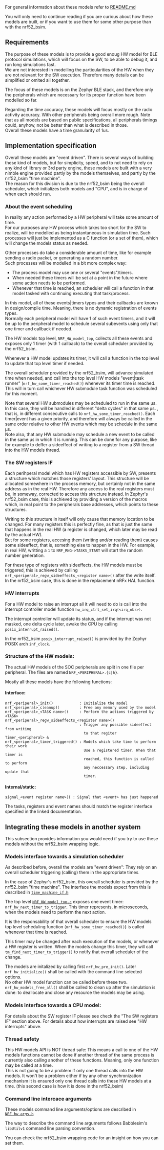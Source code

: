 For general information about these models refer to [README.md](README.md)

You will only need to continue reading if you are curious about how these
models are built, or if you want to use them for some other purpose than
with the nrf52_bsim.

## Requirements

The purpose of these models is to provide a good enoug HW model for BLE
protocol simulations, which will focus on the SW, to be able to debug it,
and run long simulations fast.<br>
We are not interested in modelling the particularities of the HW when
they are not relevant for the SW execution.
Therefore many details can be simplified or omited all together.

The focus of these models is on the Zephyr BLE stack, and therefore
only the peripherals which are necessary for its proper function have
been modelled so far.

Regarding the time accuracy, these models will focus mostly on the radio
activity accuracy. With other peripherals being overall more rough. Note that
as all models are based on public specifications, all peripherals timings
could, anyhow, not be better than what is described in those.<br>
Overall these models have a time granularity of 1us.

## Implementation specification

Overall these models are "event driven". There is several ways
of building these kind of models, but for simplicity, speed, and to not need to
rely on any kind of library or 3rd party engine, these models are built with a
very nimble engine provided partly by the models themselves, and partly by the
nrf52_bsim "time machine".<br>
The reason for this division is due to the nrf52_bsim being
the overall scheduler, which initializes both models and "CPU", and is in
charge of when each should run.<br>

### About the event scheduling

In reality any action performed by a HW peripheral will take some amount of
time.<br>
For our purposes any HW process which takes too short for the SW to
realize, will be modelled as being instantaneous in simulation time.
Such processes will just be implemented as a C function (or a set of them),
which will change the models status as needed.

Other processes do take a considerable amount of time, like for example sending
a radio packet, or generating a random number.<br>
Such processes will be modelled in a bit more complex way:

  * The process model may use one or several "events"/timers.
  * When needed these timers will be set at a point in the future where some
    action needs to be performed.
  * Whenever that time is reached, an scheduler will call a function in that
    model tasked with continuing executing that task/process.

In this model, all of these events|timers types and their callbacks are known
in design/compile time.
Meaning, there is no dynamic registration of events types.<br>
Normally each peripheral model will have 1 of such event timers, and it will
be up to the peripheral model to schedule several subevents using only that
one timer and callback if needed.

The HW models top level, `NRF_HW_model_top`, collects all these events and
exposes only 1 timer (with 1 callback) to the overall scheduler provided by
the nrf52_bsim.

Whenever a HW model updates its timer, it will call a function in the top level
to update that top level timer if needed.

The overall scheduler provided by the nrf52_bsim, will advance simulated time
when needed, and call into the top level HW models "event|task runner"
(`nrf_hw_some_timer_reached()`) whenever its timer time is reached.
This will in turn call whichever HW submodule task function was scheduled for
this moment.

Note that several HW submodules may be scheduled to run in the same µs.
In this case, they will be handled in different "delta cycles" in that same µs.
, that is, in different consecutive calls to `nrf_hw_some_timer_reached()`.
Each timer|event has a given priority, and therefore will always be called
in the same order relative to other HW events which may be schedule in the
same µs.<br>
Note also, that any HW submodule may schedule a new event to be called in the
same µs in which it is running. This can be done for any purpose,
like for example to deffer a sideeffect of writing to a register from a SW
thread into the HW models thread.

### The SW registers IF

Each perihperal model which has HW registers accessible by SW, presents
a structure which matches those registers' layout.
This structure will be allocated somewhere in the process memory, but certainly
not in the same address as in the real HW.
Therefore any access to the real registers must be, in someway, corrected
to access this structure instead.
In Zephyr's nrf52_bsim case, this is achieved by providing a version of the
macros which, in real point to the peripherals base addresses, which points
to these structures.

Writing to this structure in itself will only cause that memory location to be
changed. For many registers this is perfectly fine, as that is just the same
that happens in the real HW (a register is changed, which later may be
read by the actual HW).<br>
But for some registers, accesing them (writing and/or reading them) causes some
sideeffect, that is, something else to happen in the HW.
For example, in real HW, writting a `1` to
`NRF_RNG->TASKS_START` will start the random number generation.

For these type of registers with sideeffects, the HW models must be triggered,
this is achieved by calling `nrf_<periperal>_regw_sideeffects_<register name>()`
after the write itself.
In the nrf52_bsim case, this is done in the replacement nRFx HAL function.

### HW interrupts

For a HW model to raise an interrupt all it will need to do is call into the
interrupt controller model function `hw_irq_ctrl_set_irq(<irq_nbr>)`.

The interrupt controller will update its status, and if the interrupt was not
masked, one delta cycle later, awake the CPU by calling
`posix_interrupt_raised()`.

In the nrf52_bsim `posix_interrupt_raised()` is provided by the Zephyr
POSIX arch `inf_clock`.

### Structure of the HW models:

The actual HW models of the SOC peripherals are split in one file per peripheral.
The files are named `NRF_<PERIPHERAL>.{c|h}`.

Mostly all these models have the following functions:

#### Interface:
```
nrf_<periperal>_init()            : Initialize the model
nrf_<periperal>_cleanup()         : Free any memory used by the model
nrf_<periperal>_<TASK name>()     : Perform the actions triggered by <TASK>
nrf_<periperal>_regw_sideeffects_<register name>()
                                  : Trigger any possible sideeffect from writing
                                    to that regiter
Timer_<peripheral> &
nrf_<periperal>_timer_triggered() : Models which take time to perform their work
                                    Use a registered timer. When that timer is
                                    reached, this function is called to perform
                                    any neccessary step, including update that
                                    timer.
```
#### Internal/static:
```
signal_<event register name>() : Signal that <event> has just happened

```
The tasks, registers and event names should match the register interface
specified in the linked documentation.


## Integrating these models in another system

This subsection provides information you would need if you try to use
these models without the nrf52_bsim wrapping logic.

### Models interface towards a simulation scheduler

As described before, overall the models are "event driven":
They rely on an overall scheduler triggering (calling) them in
the appropriate times.

In the case of Zephyr's nrf52_bsim, this overall scheduler is provided by
the nrf52_bsim "time machine". The interface the models expect from this
is described in [`time_machine_if.h`](../src/HW_models/time_machine_if.h)

The top level [`NRF_HW_model_top.c`](../src/HW_models/NRF_HW_model_top.c)
exposes one event timer: `nrf_hw_next_timer_to_trigger`.
This timer represents, in microseconds, when the models need to perform
the next action.

It is the responsability of that overall scheduler to ensure the HW models
top level scheduling function (`nrf_hw_some_timer_reached()`) is called
whenever that time is reached.

This timer may be changed after each execution of the models, or whenever
a HW register is written.
When the models change this timer, they will call
`tm_find_next_timer_to_trigger()` to notify that overall scheduler of the
change.

The models are initalized by calling first `nrf_hw_pre_init()`.
Later `nrf_hw_initialize()` shall be called with the command line selected
options.<br>
No other HW model function can be called before these two.<br>
`nrf_hw_models_free_all()` shall be called to clean up after the simulation
is done: to deallocate and close any resource the models may be using.

### Models interface towards a CPU model:

For details about the SW register IF please see check the
"The SW registers IF" section above.
For details about how interrupts are raised see "HW interrupts" above.

### Thread safety

This HW models API is NOT thread safe: This means a call to one of the
HW models functions cannot be done if another thread of the same process
is currently also calling another of these functions.
Meaning, only one function may be called at a time.<br>
This is not going to be a problem if only one thread calls into the HW models.
It won't be a problem either if by any other synchronization mechanism it is
ensured only one thread calls into these HW models at a time.
(this second case is how it is done in the nrf52_bsim)

### Command line intercace arguments

These models command line arguments/options are described in
[`NRF_hw_args.h`](../src/HW_models/NRF_hw_args.h)

The way to describe the command line arguments follows Babblesim's
`libUtilv1` command line parsing convention.

You can check the nrf52_bsim wrapping code for an insight on how
you can set them.

